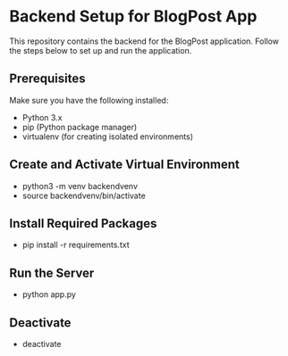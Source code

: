 # Backend Setup for BlogPost App

This repository contains the backend for the BlogPost application. Follow the steps below to set up and run the application.

## Prerequisites
Make sure you have the following installed:

- Python 3.x
- pip (Python package manager)
- virtualenv (for creating isolated environments)

## Create and Activate Virtual Environment
- python3 -m venv backendvenv
- source backendvenv/bin/activate

##  Install Required Packages
- pip install -r requirements.txt

## Run the Server
- python app.py

## Deactivate
- deactivate